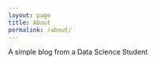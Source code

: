 ```yaml
---
layout: page
title: About
permalink: /about/
---
```


A simple blog from a Data Science Student




